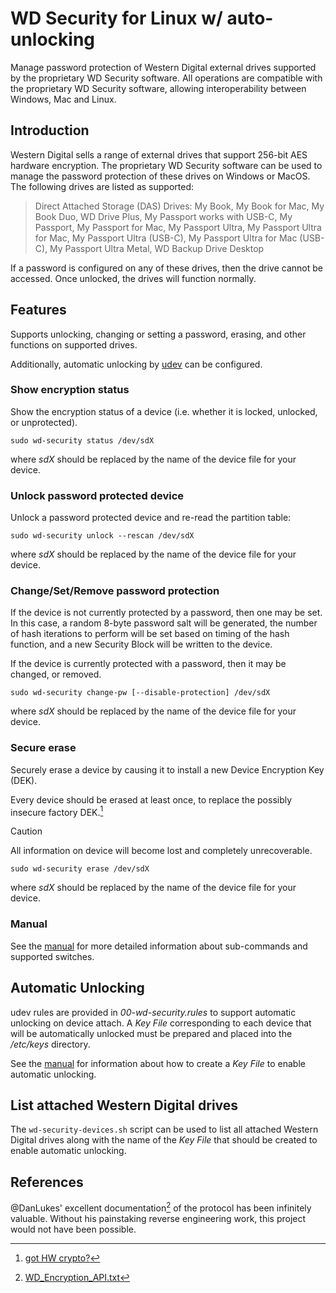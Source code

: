 
# WD Security for Linux w/ auto-unlocking

Manage password protection of Western Digital external drives supported
by the proprietary WD Security software.  All operations are compatible
with the proprietary WD Security software, allowing interoperability
between Windows, Mac and Linux.

## Introduction

Western Digital sells a range of external drives that support 256-bit
AES hardware encryption.  The proprietary WD Security software can be
used to manage the password protection of these drives on Windows or
MacOS.  The following drives are listed as supported:

> Direct Attached Storage (DAS) Drives: My Book, My Book for Mac,
> My Book Duo, WD Drive Plus, My Passport works with USB-C, My Passport,
> My Passport for Mac, My Passport Ultra, My Passport Ultra for Mac,
> My Passport Ultra (USB-C), My Passport Ultra for Mac (USB-C),
> My Passport Ultra Metal, WD Backup Drive Desktop

If a password is configured on any of these drives, then the drive
cannot be accessed.  Once unlocked, the drives will function normally.

## Features

Supports unlocking, changing or setting a password, erasing, and other
functions on supported drives.

Additionally, automatic unlocking by
[udev](https://www.freedesktop.org/software/systemd/man/latest/udev.html)
can be configured.

### Show encryption status

Show the encryption status of a device (i.e. whether it is locked,
unlocked, or unprotected).

```
sudo wd-security status /dev/sdX
```

where _sdX_ should be replaced by the name of the device file for your
device.

### Unlock password protected device

Unlock a password protected device and re-read the partition table:

```
sudo wd-security unlock --rescan /dev/sdX
```

where _sdX_ should be replaced by the name of the device file for your
device.

### Change/Set/Remove password protection

If the device is not currently protected by a password, then one may
be set.  In this case, a random 8-byte password salt will be generated,
the number of hash iterations to perform will be set based on timing of
the hash function, and a new Security Block will be written to the
device.

If the device is currently protected with a password, then it may be
changed, or removed.

```
sudo wd-security change-pw [--disable-protection] /dev/sdX
```

where _sdX_ should be replaced by the name of the device file for your
device.

### Secure erase

Securely erase a device by causing it to install a new Device Encryption
Key (DEK).

Every device should be erased at least once, to replace the possibly
insecure factory DEK.[^1]

> [!CAUTION]
> All information on device will become lost and completely
> unrecoverable.

```
sudo wd-security erase /dev/sdX
```

where _sdX_ should be replaced by the name of the device file for your
device.

### Manual

See the [manual](doc/wd-security.adoc.in) for more detailed information
about sub-commands and supported switches.

## Automatic Unlocking

udev rules are provided in _00-wd-security.rules_ to support automatic
unlocking on device attach.  A _Key File_ corresponding to each device
that will be automatically unlocked must be prepared and placed into the
_/etc/keys_ directory.

See the [manual](doc/wd-security.adoc.in) for information about how to
create a _Key File_ to enable automatic unlocking.

## List attached Western Digital drives

The `wd-security-devices.sh` script can be used to list all attached
Western Digital drives along with the name of the _Key File_ that should
be created to enable automatic unlocking.

## References

@DanLukes' excellent documentation[^2] of the protocol has been
infinitely valuable.  Without his painstaking reverse engineering work,
this project would not have been possible.

[^1]: [got HW crypto?](https://eprint.iacr.org/2015/1002.pdf)
[^2]: [WD_Encryption_API.txt](https://github.com/KenMacD/wdpassport-utils/raw/refs/heads/master/WD_Encryption_API.txt)
